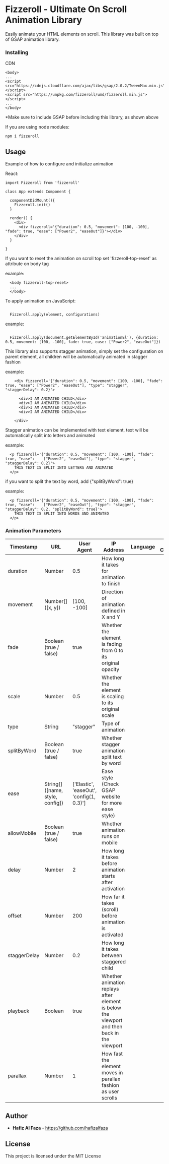 # Fizzeroll - Ultimate On Scroll Animation Library

Easily animate your HTML elements on scroll. This library was built on top of GSAP animation library.

### Installing

CDN

```
<body>
...
<script src="https://cdnjs.cloudflare.com/ajax/libs/gsap/2.0.2/TweenMax.min.js"></script>
<script src="https://unpkg.com/fizzeroll/umd/fizzeroll.min.js"></script>
...
</body>
```

*Make sure to include GSAP before including this library, as shown above





If you are using node modules:
```
npm i fizzeroll
```

## Usage

Example of how to configure and initialize animation

React:

```
import Fizzeroll from 'fizzeroll'

class App extends Component {

  componentDidMount(){
    Fizzeroll.init()
  }

  render() {
    <div>
      <div fizzeroll='{"duration": 0.5, "movement": [100, -100], "fade": true, "ease": ["Power2", "easeOut"]}'></div>
    </div>
  }

}
```

If you want to reset the animation on scroll top set 'fizzeroll-top-reset' as attribute on body tag

example:

```
  <body fizzeroll-top-reset>
  ...
  </body>

```


To apply animation on JavaScript:

```

  Fizzeroll.apply(element, configurations)

```


example:

```

  Fizzeroll.apply(document.getElementById('animationEl'), {duration: 0.5, movement: [100, -100], fade: true, ease: ["Power2", "easeOut"]})

```


This library also supports stagger animation, simply set the configuration on parent element, all children will be automatically animated in stagger fashion

example: 

```
    <div fizzeroll='{"duration": 0.5, "movement": [100, -100], "fade": true, "ease": ["Power2", "easeOut"], "type": "stagger", "staggerDelay": 0.2}'>

      <div>I AM ANIMATED CHILD</div>
      <div>I AM ANIMATED CHILD</div>
      <div>I AM ANIMATED CHILD</div>
      <div>I AM ANIMATED CHILD</div>

    </div>
```


Stagger animation can be implemented with text element, text will be automatically split into letters and animated

example:

```
  <p fizzeroll='{"duration": 0.5, "movement": [100, -100], "fade": true, "ease":    ["Power2", "easeOut"], "type": "stagger", "staggerDelay": 0.2}'>
    THIS TEXT IS SPLIT INTO LETTERS AND ANIMATED
  </p>
```

if you want to split the text by word, add {"splitByWord": true}

example:

```
  <p fizzeroll='{"duration": 0.5, "movement": [100, -100], "fade": true, "ease":    ["Power2", "easeOut"], "type": "stagger", "staggerDelay": 0.2, "splitByWord": true}'>
    THIS TEXT IS SPLIT INTO WORDS AND ANIMATED
  </p>
```


### Animation Parameters

| Timestamp | URL | User Agent | IP Address | Language | Hit Count |
| ----------| --- | ---------- | ---------- | -------- | --------- |
| duration | Number | 0.5 | How long it takes for animation to finish  |
| movement | Number[] ([x, y]) | [100, -100] | Direction of animation defined in X and Y |
| fade | Boolean (true / false) | true | Whether the element is fading from 0 to its original opacity |
| scale | Number | 0.5 | Whether the element is scaling to its original scale |
| type | String | "stagger" | Type of animation |
| splitByWord | Boolean (true / false) | true | Whether stagger animation split text by word|
| ease | String[] ([name, style, config]) | ['Elastic', 'easeOut', 'config(1, 0.3)'] | Ease style (Check GSAP website for more ease style) |
| allowMobile | Boolean (true / false) | true | Whether animation runs on mobile |
| delay | Number | 2 | How long it takes before animation starts after activation |
| offset | Number | 200 | How far it takes (scroll) before animation is activated |
| staggerDelay | Number | 0.2 | How long it takes between staggered child |
| playback | Boolean | true | Whether animation replays after element is below the viewport and then back in the viewport |
| parallax | Number | 1 | How fast the element moves in parallax fashion as user scrolls |


## Author

* **Hafiz Al Faza** - https://github.com/hafizalfaza

## License

This project is licensed under the MIT License